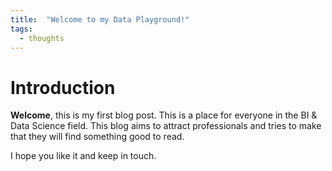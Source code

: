 ```yaml
---
title:  "Welcome to my Data Playground!"
tags:
  - thoughts
---
```


# Introduction

**Welcome**, this is my first blog post.
This is a place for everyone in the BI & Data Science field. This blog aims to attract professionals and tries to make that they will find something good to read.

I hope you like it and keep in touch.  